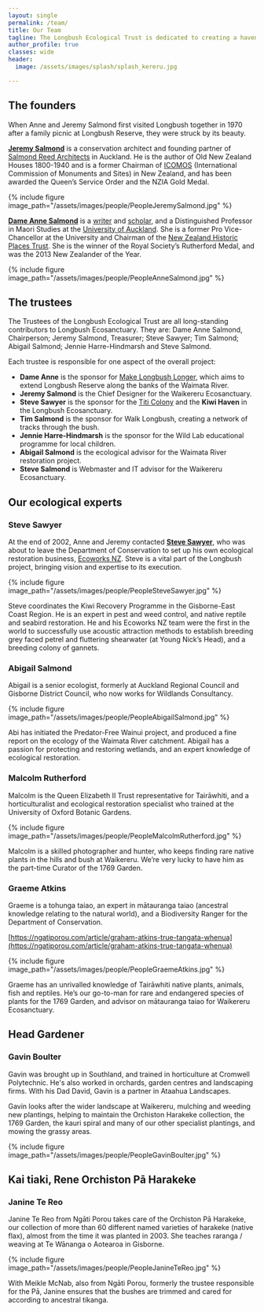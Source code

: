 ```yaml
---
layout: single
permalink: /team/
title: Our Team
tagline: The Longbush Ecological Trust is dedicated to creating a haven for rare and endangered species of native plants and animals at and around Longbush.
author_profile: true
classes: wide
header:
  image: /assets/images/splash/splash_kereru.jpg

---
```


## The founders

When Anne and Jeremy Salmond first visited Longbush together in 1970 after a family picnic at Longbush Reserve, they were struck by its beauty.

**[Jeremy Salmond](https://salmondreed.co.nz/about#jeremy-salmond)** is a conservation architect and founding partner of [Salmond Reed Architects](http://salmondreed.co.nz/) in Auckland. He is the author of Old New Zealand Houses 1800-1940 and is a former Chairman of [ICOMOS](http://www.icomos.org.nz/) (International Commission of Monuments and Sites) in New Zealand, and has been awarded the Queen’s Service Order and the NZIA Gold Medal.

{% include figure image_path="/assets/images/people/PeopleJeremySalmond.jpg" %}

**[Dame Anne Salmond](http://en.wikipedia.org/wiki/Anne_Salmond)** is a [writer](http://www.bookcouncil.org.nz/writers/salmondanne.html) and [scholar](https://en.wikipedia.org/wiki/Anne_Salmond), and a Distinguished Professor in Maori Studies at the [University of Auckland](http://www.auckland.ac.nz/uoa/). She is a former Pro Vice-Chancellor at the University and Chairman of the [New Zealand Historic Places Trust](http://www.historic.org.nz/). She is the winner of the Royal Society’s Rutherford Medal, and was the 2013 New Zealander of the Year.

{% include figure image_path="/assets/images/people/PeopleAnneSalmond.jpg" %}


## The trustees

The Trustees of the Longbush Ecological Trust are all long-standing contributors to Longbush Ecosanctuary. They are: Dame Anne Salmond, Chairperson; Jeremy Salmond, Treasurer; Steve Sawyer; Tim Salmond; Abigail Salmond; Jennie Harre-Hindmarsh and Steve Salmond.

Each trustee is responsible for one aspect of the overall project:

- **Dame Anne** is the sponsor for [Make Longbush Longer](/assets/documents/MakeLongbushLonger.pdf), which aims to extend Longbush Reserve along the banks of the Waimata River.
- **Jeremy Salmond** is the Chief Designer for the Waikereru Ecosanctuary.
- **Steve Sawyer** is the sponsor for the [Titi Colony](/assets/documents/LongbushTitiColony.pdf) and the **Kiwi Haven** in the Longbush Ecosanctuary.
- **Tim Salmond** is the sponsor for Walk Longbush, creating a network of tracks through the bush.
- **Jennie Harre-Hindmarsh** is the sponsor for the Wild Lab educational programme for local children.
- **Abigail Salmond** is the ecological advisor for the Waimata River restoration project.
- **Steve Salmond** is Webmaster and IT advisor for the Waikereru Ecosanctuary.


## Our ecological experts

### Steve Sawyer

At the end of 2002, Anne and Jeremy contacted **[Steve Sawyer](/assets/documents/TheBirdWhispererSteveSawyer.pdf)**, who was about to leave the Department of Conservation to set up his own ecological restoration business, [Ecoworks NZ](http://www.ecoworks.co.nz/). Steve is a vital part of the Longbush project, bringing vision and expertise to its execution.

{% include figure image_path="/assets/images/people/PeopleSteveSawyer.jpg" %}

Steve coordinates the Kiwi Recovery Programme in the Gisborne-East Coast Region. He is an expert in pest and weed control, and native reptile and seabird restoration. He and his Ecoworks NZ team were the first in the world to successfully use acoustic attraction methods to establish breeding grey faced petrel and fluttering shearwater (at Young Nick’s Head), and a breeding colony of gannets.

### Abigail Salmond

Abigail is a senior ecologist, formerly at Auckland Regional Council and Gisborne District Council, who now works for Wildlands Consultancy.

{% include figure image_path="/assets/images/people/PeopleAbigailSalmond.jpg" %}

Abi has initiated the Predator-Free Wainui project, and produced a fine report on the ecology of the Waimata River catchment. Abigail has a passion for protecting and restoring wetlands, and an expert knowledge of ecological restoration.

### Malcolm Rutherford

Malcolm is the Queen Elizabeth II Trust representative for Tairāwhiti, and a horticulturalist and ecological restoration specialist who trained at the University of Oxford Botanic Gardens.

{% include figure image_path="/assets/images/people/PeopleMalcolmRutherford.jpg" %}

Malcolm is a skilled photographer and hunter, who keeps finding rare native plants in the hills and bush at Waikereru. We’re very lucky to have him as the part-time Curator of the 1769 Garden.

### Graeme Atkins

Graeme is a tohunga taiao, an expert in mātauranga taiao (ancestral knowledge relating to the natural world), and a Biodiversity Ranger for the Department of Conservation.

[https://ngatiporou.com/article/graham-atkins-true-tangata-whenua](https://ngatiporou.com/article/graham-atkins-true-tangata-whenua)

{% include figure image_path="/assets/images/people/PeopleGraemeAtkins.jpg" %}

Graeme has an unrivalled knowledge of Tairāwhiti native plants, animals, fish and reptiles. He’s our go-to-man for rare and endangered species of plants for the 1769 Garden, and advisor on mātauranga taiao for Waikereru Ecosanctuary.

## Head Gardener

### Gavin Boulter

Gavin was brought up in Southland, and trained in horticulture at Cromwell Polytechnic.  He's also worked in orchards, garden centres and landscaping firms. With ​his Dad David, Gavin is a partner in Ataahua Landscapes.  

Gavin looks after the wider landscape at Waikereru, mulching and weeding new plantings, helping to maintain the Orchiston Harakeke collection, the 1769 Garden, the kauri spiral and many of our other specialist plantings, and mowing the grassy areas.​

{% include figure image_path="/assets/images/people/PeopleGavinBoulter.jpg" %}


## Kai tiaki, Rene Orchiston Pā Harakeke

### ​Janine Te Reo

​Janine Te Reo from Ngāti Porou takes care of the Orchiston Pā Harakeke, our collection of more than 60 different named varieties of harakeke (native flax), almost from the time it was planted in 2003.  She teaches raranga / weaving at Te Wā​nanga o Aotearoa in Gisborne.

{% include figure image_path="/assets/images/people/PeopleJanineTeReo.jpg" %}

With Meikle McNab, also from Ngāti Porou, formerly the trustee responsible for the Pā, Janine ensures that the bushes are trimmed and cared for according to ancestral tikanga.